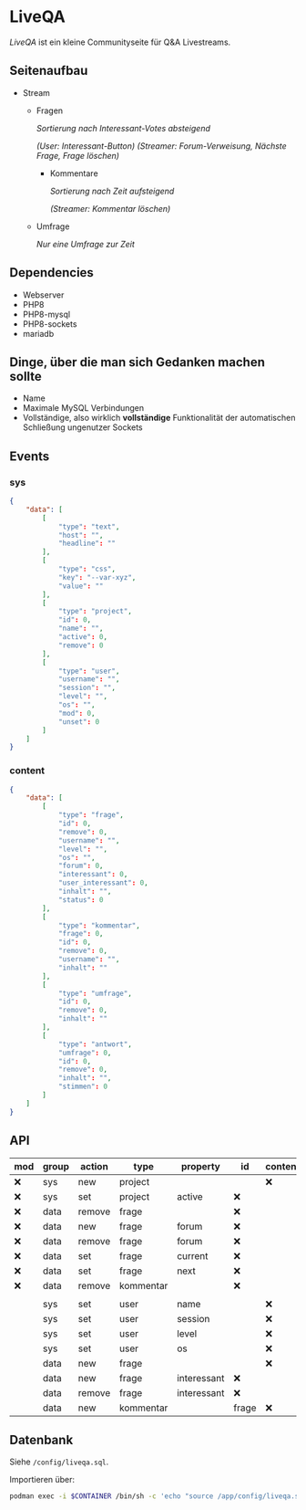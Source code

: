 # LiveQA

*LiveQA* ist ein kleine Communityseite für Q&A Livestreams.

## Seitenaufbau

- Stream

  - Fragen

    *Sortierung nach Interessant-Votes absteigend*

    *(User: Interessant-Button)*
    *(Streamer: Forum-Verweisung, Nächste Frage, Frage löschen)*

    - Kommentare

      *Sortierung nach Zeit aufsteigend*

      *(Streamer: Kommentar löschen)*

  - Umfrage

    *Nur eine Umfrage zur Zeit*

## Dependencies

- Webserver
- PHP8
- PHP8-mysql
- PHP8-sockets
- mariadb

## Dinge, über die man sich Gedanken machen sollte

- Name
- Maximale MySQL Verbindungen
- Vollständige, also wirklich **vollständige** Funktionalität der automatischen Schließung ungenutzer Sockets

## Events

### sys

```json
{
    "data": [
        [
            "type": "text",
            "host": "",
            "headline": ""
        ],
        [
            "type": "css",
            "key": "--var-xyz",
            "value": ""
        ],
        [
            "type": "project",
            "id": 0,
            "name": "",
            "active": 0,
            "remove": 0
        ],
        [
            "type": "user",
            "username": "",
            "session": "",
            "level": "",
            "os": "",
            "mod": 0,
            "unset": 0
        ]
    ]
}
```



### content

```json
{
    "data": [
        [
            "type": "frage",
            "id": 0,
            "remove": 0,
            "username": "",
            "level": "",
            "os": "",
            "forum": 0,
            "interessant": 0,
            "user_interessant": 0,
            "inhalt": "",
            "status": 0
        ],
        [
            "type": "kommentar",
            "frage": 0,
            "id": 0,
            "remove": 0,
            "username": "",
            "inhalt": ""
        ],
        [
            "type": "umfrage",
            "id": 0,
            "remove": 0,
            "inhalt": ""
        ],
        [
            "type": "antwort",
            "umfrage": 0,
            "id": 0,
            "remove": 0,
            "inhalt": "",
            "stimmen": 0
        ]
    ]
}
```



## API

| mod  | group | action | type      | property    | id    | content |
| ---- | ----- | ------ | --------- | ----------- | ----- | ------- |
| :x:  | sys   | new    | project   |             |       | :x:     |
| :x:  | sys   | set    | project   | active      | :x:   |         |
| :x:  | data  | remove | frage     |             | :x:   |         |
| :x:  | data  | new    | frage     | forum       | :x:   |         |
| :x:  | data  | remove | frage     | forum       | :x:   |         |
| :x:  | data  | set    | frage     | current     | :x:   |         |
| :x:  | data  | set    | frage     | next        | :x:   |         |
| :x:  | data  | remove | kommentar |             | :x:   |         |
|      |       |        |           |             |       |         |
|      | sys   | set    | user      | name        |       | :x:     |
|      | sys   | set    | user      | session     |       | :x:     |
|      | sys   | set    | user      | level       |       | :x:     |
|      | sys   | set    | user      | os          |       | :x:     |
|      | data  | new    | frage     |             |       | :x:     |
|      | data  | new    | frage     | interessant | :x:   |         |
|      | data  | remove | frage     | interessant | :x:   |         |
|      | data  | new    | kommentar |             | frage | :x:     |

## Datenbank

Siehe `/config/liveqa.sql`.

Importieren über: 

````bash
podman exec -i $CONTAINER /bin/sh -c 'echo "source /app/config/liveqa.sql" | mysql -u root --password='
````
